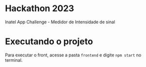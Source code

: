 # Hackathon 2023
Inatel App Challenge - Medidor de Intensidade de sinal

# Executando o projeto
Para executar o front, acesse a pasta `frontend` e digite `npm start` no terminal.
